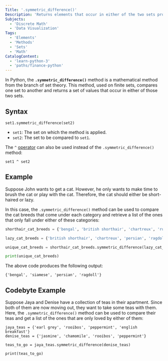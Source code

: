 ```yaml
---
Title: '.symmetric_difference()'
Description: 'Returns elements that occur in either of the two sets provided.'
Subjects:
  - 'Discrete Math'
  - 'Data Visualization'
Tags:
  - 'Elements'
  - 'Methods'
  - 'Sets'
  - 'Math'
CatalogContent:
  - 'learn-python-3'
  - 'paths/finance-python'
---
```


In Python, the **`.symmetric_difference()`** method is a mathematical method from the branch of set theory. This method, used on finite sets, compares one set to another and returns a set of values that occur in either of those two sets.

## Syntax

```pseudo
set1.symmetric_difference(set2)
```

- `set1`: The set on which the method is applied.
- `set2`: The set to be compared to `set1`.

The `^` [operator](https://www.codecademy.com/resources/docs/python/operators) can also be used instead of the `.symmetric_difference()` method:

```pseudo
set1 ^ set2
```

## Example

Suppose John wants to get a cat. However, he only wants to make time to brush the cat or play with the cat. Therefore, the cat should either be short-haired or lazy.

In this case, the `.symmetric_difference()` method can be used to compare the cat breeds that come under each category and retrieve a list of the ones that only fall under either of these categories:

```py
shorthair_cat_breeds = {'bengal', 'british shorthair', 'chartreux', 'russian blue', 'siamese'}

lazy_cat_breeds = {'british shorthair', 'chartreux', 'persian', 'ragdoll', 'russian blue'}

unique_cat_breeds = shorthair_cat_breeds.symmetric_difference(lazy_cat_breeds)

print(unique_cat_breeds)
```

The above code produces the following output:

```shell
{'bengal', 'siamese', 'persian', 'ragdoll'}
```

## Codebyte Example

Suppose Jaya and Denise have a collection of teas in their apartment. Since both of them are now moving out, they want to take some teas with them. Here, the `.symmetric_difference()` method can be used to compare their teas and get a list of the ones that are only loved by either of them:

```codebyte/python
jaya_teas = {'earl grey', 'rooibos', 'peppermint', 'english breakfast'}
denise_teas = {'jasmine', 'chamomile', 'rooibos', 'peppermint'}

teas_to_go = jaya_teas.symmetric_difference(denise_teas)

print(teas_to_go)
```
